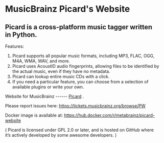 # MusicBrainz Picard's Website
## Picard is a cross-platform music tagger written in Python.
Features:
1) Picard supports all popular music formats, including MP3, FLAC, OGG, M4A, WMA, WAV, and more.
2) Picard uses AcoustID audio fingerprints, allowing files to be identified by the actual music, even if they have no metadata.
3) Picard can lookup entire music CDs with a click.
4) If you need a particular feature, you can choose from a selection of available plugins or write your own.

Website for MusicBrainz ------   [Picard](https://picard.musicbrainz.org/) .

Please report issues here: https://tickets.musicbrainz.org/browse/PW

Docker image is available at: https://hub.docker.com/r/metabrainz/picard-website

( Picard is licensed under GPL 2.0 or later, and is hosted on GitHub where it’s actively developed by some awesome developers. )
